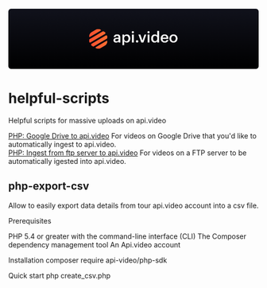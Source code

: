 ![](https://github.com/apivideo/API_OAS_file/blob/master/apivideo_banner.png)

# helpful-scripts
Helpful scripts for massive uploads on api.video

[PHP: Google Drive to api.video](PHP_Google_drive_Upload_ReadMe.md)
For videos on Google Drive that you'd like to automatically ingest to api.video. <br/>
[PHP: Ingest from ftp server to api.video](php_ingest_from_ftp.md)
For videos on a FTP server to be automatically igested into api.video. <br/>


##  php-export-csv

Allow to easily export data details from tour api.video account into a csv file.

Prerequisites

PHP 5.4 or greater with the command-line interface (CLI)
The Composer dependency management tool
An Api.video account


Installation
composer require api-video/php-sdk

Quick start
php create_csv.php

